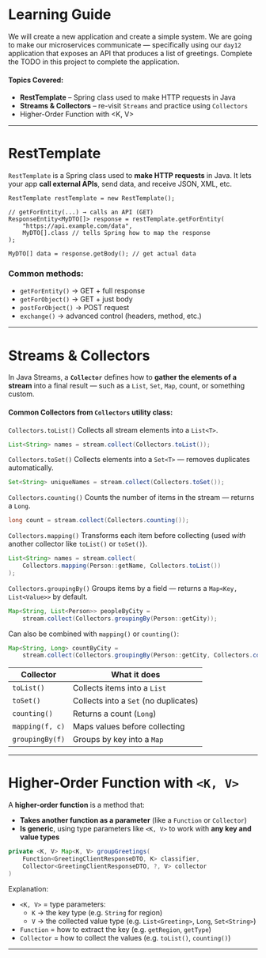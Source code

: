 # Learning Guide 
We will create a new application and create a simple system. We are going to make our microservices communicate — specifically using our `day12` application that exposes an API that produces a list of greetings. Complete the TODO in this project to complete the application.

#### Topics Covered:
- **RestTemplate** – Spring class used to make HTTP requests in Java
- **Streams & Collectors** – re-visit `Streams` and practice using `Collectors`
- Higher-Order Function with <K, V>

---
# RestTemplate
`RestTemplate` is a Spring class used to **make HTTP requests** in Java. It lets your app **call external APIs**, send data, and receive JSON, XML, etc.

```
RestTemplate restTemplate = new RestTemplate();

// getForEntity(...) → calls an API (GET)
ResponseEntity<MyDTO[]> response = restTemplate.getForEntity( 
    "https://api.example.com/data",
    MyDTO[].class // tells Spring how to map the response
);

MyDTO[] data = response.getBody(); // get actual data
```

### Common methods:
- `getForEntity()` → GET + full response
- `getForObject()` → GET + just body
- `postForObject()` → POST request
- `exchange()` → advanced control (headers, method, etc.)

---
# Streams & Collectors
In Java Streams, a **`Collector`** defines how to **gather the elements of a stream** into a final result — such as a `List`, `Set`, `Map`, count, or something custom.
#### Common Collectors from `Collectors` utility class:
`Collectors.toList()`
	Collects all stream elements into a `List<T>`.
```java
List<String> names = stream.collect(Collectors.toList());
```

 `Collectors.toSet()`
	Collects elements into a `Set<T>` — removes duplicates automatically.
```java
Set<String> uniqueNames = stream.collect(Collectors.toSet());
```

`Collectors.counting()`
	Counts the number of items in the stream — returns a `Long`.
```java
long count = stream.collect(Collectors.counting());
```

`Collectors.mapping()`
	Transforms each item before collecting (used _with_ another collector like `toList()` or `toSet()`).
```java
List<String> names = stream.collect(
    Collectors.mapping(Person::getName, Collectors.toList())
);
```

`Collectors.groupingBy()`
	Groups items by a field — returns a `Map<Key, List<Value>>` by default.
```java
Map<String, List<Person>> peopleByCity =
    stream.collect(Collectors.groupingBy(Person::getCity));
```

Can also be combined with `mapping()` or `counting()`:

```java
Map<String, Long> countByCity =
    stream.collect(Collectors.groupingBy(Person::getCity, Collectors.counting()));
```

|Collector|What it does|
|---|---|
|`toList()`|Collects items into a `List`|
|`toSet()`|Collects into a `Set` (no duplicates)|
|`counting()`|Returns a count (`Long`)|
|`mapping(f, c)`|Maps values before collecting|
|`groupingBy(f)`|Groups by key into a `Map`|

---

# Higher-Order Function with `<K, V>`
A **higher-order function** is a method that:
- **Takes another function as a parameter** (like a `Function` or `Collector`)
- **Is generic**, using type parameters like `<K, V>` to work with **any key and value types**

```java
private <K, V> Map<K, V> groupGreetings(
    Function<GreetingClientResponseDTO, K> classifier,
    Collector<GreetingClientResponseDTO, ?, V> collector
)
```

Explanation:
- `<K, V>` = type parameters:
    - `K` → the key type (e.g. `String` for region)
    - `V` → the collected value type (e.g. `List<Greeting>`, `Long`, `Set<String>`)
- `Function` = how to extract the key (e.g. `getRegion`, `getType`)
- `Collector` = how to collect the values (e.g. `toList()`, `counting()`)

---

